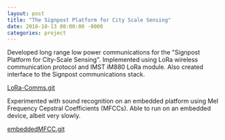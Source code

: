 ```yaml
---
layout: post
title: "The Signpost Platform for City Scale Sensing"
date: 2016-10-13 00:00:00 -0000
categories: project
---
```


Developed long range low power communications for the "Signpost Platform for City-Scale Sensing".
Implemented using LoRa wireless communication protocol and IMST iM880 LoRa module. Also created
interface to the Signpost communications stack.

[LoRa-Comms.git][LoRa-Comms.git]

[LoRa-Comms.git]: https://github.com/lab11/LoRa-Comms


Experimented with sound recognition on an embedded platform using Mel Frequency Cepstral
Coefficients (MFCCs). Able to run on an embedded device, albeit very slowly.

[embeddedMFCC.git][embeddedMFCC.git]

[embeddedMFCC.git]: https://github.com/lab11/embeddedMFCC
